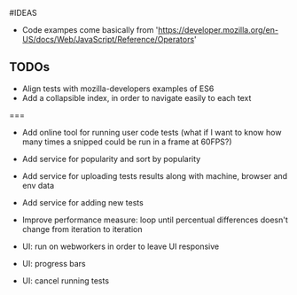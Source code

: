 #IDEAS

* Code exampes come basically from 'https://developer.mozilla.org/en-US/docs/Web/JavaScript/Reference/Operators'

## TODOs

* Align tests with mozilla-developers examples of ES6
* Add a collapsible index, in order to navigate easily to each text

===



* Add online tool for running user code tests (what if I want to know how many times a snipped could be run in a frame at 60FPS?)

* Add service for popularity and sort by popularity
* Add service for uploading tests results along with machine, browser and env data
* Add service for adding new tests

* Improve performance measure: loop until percentual differences doesn't change from iteration to iteration
* UI: run on webworkers in order to leave UI responsive
* UI: progress bars
* UI: cancel running tests

